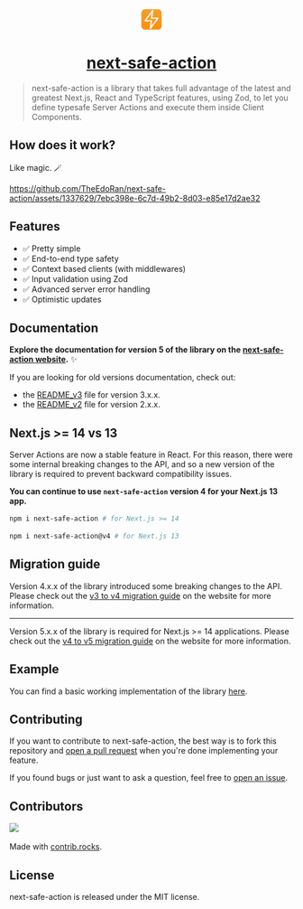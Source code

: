 <div align="center">
  <img src="assets/logo.png" alt="next-safe-action logo" width="36" height="36">
  <a href="https://github.com/TheEdoRan/next-safe-action"><h1>next-safe-action</h1></a>
</div>

> next-safe-action is a library that takes full advantage of the latest and greatest Next.js, React and TypeScript features, using Zod, to let you define typesafe Server Actions and execute them inside Client Components.

## How does it work?

Like magic. 🪄

https://github.com/TheEdoRan/next-safe-action/assets/1337629/7ebc398e-6c7d-49b2-8d03-e85e17d2ae32

## Features

- ✅ Pretty simple
- ✅ End-to-end type safety
- ✅ Context based clients (with middlewares)
- ✅ Input validation using Zod
- ✅ Advanced server error handling
- ✅ Optimistic updates

## Documentation

**Explore the documentation for version 5 of the library on the [next-safe-action website](https://next-safe-action.dev).** ✨

If you are looking for old versions documentation, check out:
- the [README_v3](packages/next-safe-action/README_v3.md) file for version 3.x.x.
- the [README_v2](packages/next-safe-action/README_v2.md) file for version 2.x.x.

## Next.js >= 14 vs 13

Server Actions are now a stable feature in React. For this reason, there were some internal breaking changes to the API, and so a new version of the library is required to prevent backward compatibility issues.

**You can continue to use `next-safe-action` version 4 for your Next.js 13 app.**

```bash
npm i next-safe-action # for Next.js >= 14
```

```bash
npm i next-safe-action@v4 # for Next.js 13
```

## Migration guide

Version 4.x.x of the library introduced some breaking changes to the API. Please check out the [v3 to v4 migration guide](https://next-safe-action.dev/docs/migration-from-v3-to-v4) on the website for more information.

---

Version 5.x.x of the library is required for Next.js >= 14 applications. Please check out the [v4 to v5 migration guide](https://next-safe-action.dev/docs/migration-from-v4-to-v5) on the website for more information.

## Example

You can find a basic working implementation of the library [here](packages/example-app).

## Contributing

If you want to contribute to next-safe-action, the best way is to fork this repository and [open a pull request](https://github.com/TheEdoRan/next-safe-action/pulls) when you're done implementing your feature.

If you found bugs or just want to ask a question, feel free to [open an issue](https://github.com/TheEdoRan/next-safe-action/issues).

## Contributors

<a href="https://github.com/TheEdoRan/next-safe-action/graphs/contributors">
  <img src="https://contrib.rocks/image?repo=TheEdoRan/next-safe-action" />
</a>

Made with [contrib.rocks](https://contrib.rocks).

## License

next-safe-action is released under the MIT license.
